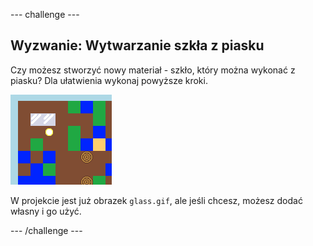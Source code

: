 \--- challenge \---

## Wyzwanie: Wytwarzanie szkła z piasku

Czy możesz stworzyć nowy materiał - szkło, który można wykonać z piasku? Dla ułatwienia wykonaj powyższe kroki.

![zrzut ekranu](images/craft-glass.png)

W projekcie jest już obrazek `glass.gif`, ale jeśli chcesz, możesz dodać własny i go użyć.

\--- /challenge \---